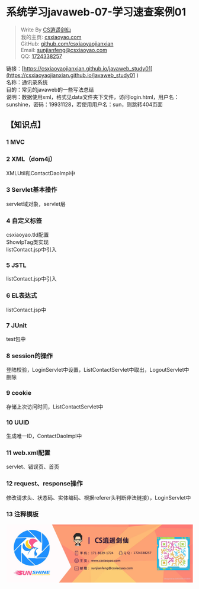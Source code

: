# 系统学习javaweb-07-学习速查案例01

> Write By [CS逍遥剑仙](http://home.ustc.edu.cn/~cssjf/)   
> 我的主页: [csxiaoyao.com](https://csxiaoyao.com)   
> GitHub: [github.com/csxiaoyaojianxian](https://github.com/csxiaoyaojianxian)   
> Email: [sunjianfeng@csxiaoyao.com](mailto:sunjianfeng@csxiaoyao.com)  
> QQ: [1724338257](http://wpa.qq.com/msgrd?uin=1724338257&site=qq&menu=yes)


链接：[https://csxiaoyaojianxian.github.io/javaweb_study01](https://csxiaoyaojianxian.github.io/javaweb_study01 )  
名称：通讯录系统  
目的：常见的javaweb的一些写法总结  
说明：数据使用xml，格式见data文件夹下文件，访问login.html，用户名：sunshine，密码：19931128，若使用用户名：sun，则跳转404页面  
## 【知识点】  
### 1 MVC
### 2 XML（dom4j）  
XMLUtil和ContactDaoImpl中
### 3 Servlet基本操作  
servlet域对象，servlet层
### 4 自定义标签
csxiaoyao.tld配置  
ShowIpTag类实现  
listContact.jsp中引入  
### 5 JSTL  
listContact.jsp中引入
### 6 EL表达式  
listContact.jsp中
### 7 JUnit
test包中  
### 8 session的操作
登陆校验，LoginServlet中设置，ListContactServlet中取出，LogoutServlet中删除 
### 9 cookie
存储上次访问时间，ListContactServlet中  
### 10 UUID
生成唯一ID，ContactDaoImpl中 
### 11 web.xml配置
servlet、错误页、首页
### 12 request、response操作
修改请求头、状态码、实体编码、根据referer头判断非法链接），LoginServlet中
### 13 注释模板


![sign](https://raw.githubusercontent.com/csxiaoyaojianxian/ImageHosting/master/img/sign.jpg)